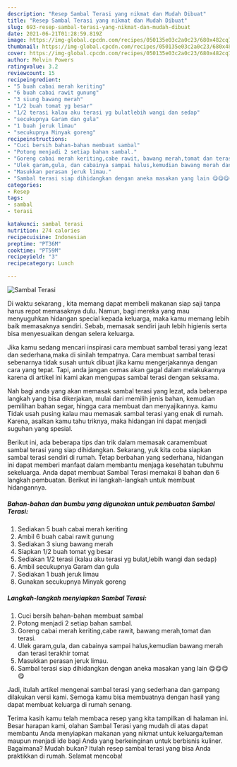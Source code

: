 ```yaml
---
description: "Resep Sambal Terasi yang nikmat dan Mudah Dibuat"
title: "Resep Sambal Terasi yang nikmat dan Mudah Dibuat"
slug: 693-resep-sambal-terasi-yang-nikmat-dan-mudah-dibuat
date: 2021-06-21T01:28:59.819Z
image: https://img-global.cpcdn.com/recipes/050135e03c2a0c23/680x482cq70/sambal-terasi-foto-resep-utama.jpg
thumbnail: https://img-global.cpcdn.com/recipes/050135e03c2a0c23/680x482cq70/sambal-terasi-foto-resep-utama.jpg
cover: https://img-global.cpcdn.com/recipes/050135e03c2a0c23/680x482cq70/sambal-terasi-foto-resep-utama.jpg
author: Melvin Powers
ratingvalue: 3.2
reviewcount: 15
recipeingredient:
- "5 buah cabai merah keriting"
- "6 buah cabai rawit gunung"
- "3 siung bawang merah"
- "1/2 buah tomat yg besar"
- "1/2 terasi kalau aku terasi yg bulatlebih wangi dan sedap"
- "secukupnya Garam dan gula"
- "1 buah jeruk limau"
- "secukupnya Minyak goreng"
recipeinstructions:
- "Cuci bersih bahan-bahan membuat sambal"
- "Potong menjadi 2 setiap bahan sambal."
- "Goreng cabai merah keriting,cabe rawit, bawang merah,tomat dan terasi."
- "Ulek garam,gula, dan cabainya sampai halus,kemudian bawang merah dan terasi terakhir tomat"
- "Masukkan perasan jeruk limau."
- "Sambal terasi siap dihidangkan dengan aneka masakan yang lain 😋😋😋😋"
categories:
- Resep
tags:
- sambal
- terasi

katakunci: sambal terasi 
nutrition: 274 calories
recipecuisine: Indonesian
preptime: "PT36M"
cooktime: "PT59M"
recipeyield: "3"
recipecategory: Lunch

---
```



![Sambal Terasi](https://img-global.cpcdn.com/recipes/050135e03c2a0c23/680x482cq70/sambal-terasi-foto-resep-utama.jpg)

Di waktu  sekarang , kita memang dapat membeli makanan siap saji tanpa harus repot memasaknya dulu. Namun, bagi mereka yang mau menyuguhkan hidangan special kepada keluarga, maka kamu memang lebih baik memasaknya sendiri. Sebab, memasak sendiri jauh lebih higienis serta bisa menyesuaikan dengan selera keluarga.

Jika kamu sedang mencari inspirasi cara membuat sambal terasi yang lezat dan sederhana,maka di sinilah tempatnya. Cara membuat sambal terasi  sebenarnya tidak susah untuk dibuat jika kamu mengerjakannya dengan cara yang tepat. Tapi, anda jangan cemas akan gagal dalam melakukannya 
karena di artikel ini kami akan mengupas sambal terasi dengan seksama.  



Nah bagi anda yang akan memasak sambal terasi yang lezat, ada beberapa langkah yang bisa dikerjakan, mulai dari memilih jenis bahan, kemudian pemilihan bahan segar, hingga cara membuat dan menyajikannya. kamu Tidak usah pusing kalau mau memasak sambal terasi yang enak di rumah. Karena, asalkan kamu  tahu triknya, maka hidangan ini dapat menjadi suguhan yang spesial.

Berikut ini, ada beberapa tips dan trik dalam memasak caramembuat sambal terasi yang siap dihidangkan. Sekarang, yuk kita coba siapkan sambal terasi sendiri di rumah. Tetap berbahan yang sederhana, hidangan ini dapat memberi manfaat dalam membantu menjaga kesehatan tubuhmu sekeluarga. Anda dapat membuat Sambal Terasi memakai 8 bahan dan 6 langkah pembuatan. Berikut ini langkah-langkah untuk membuat hidangannya.

<!--inarticleads1-->

##### Bahan-bahan dan bumbu yang digunakan untuk pembuatan Sambal Terasi:

1. Sediakan 5 buah cabai merah keriting
1. Ambil 6 buah cabai rawit gunung
1. Sediakan 3 siung bawang merah
1. Siapkan 1/2 buah tomat yg besar
1. Sediakan 1/2 terasi (kalau aku terasi yg bulat,lebih wangi dan sedap)
1. Ambil secukupnya Garam dan gula
1. Sediakan 1 buah jeruk limau
1. Gunakan secukupnya Minyak goreng




<!--inarticleads2-->

##### Langkah-langkah menyiapkan Sambal Terasi:

1. Cuci bersih bahan-bahan membuat sambal
1. Potong menjadi 2 setiap bahan sambal.
1. Goreng cabai merah keriting,cabe rawit, bawang merah,tomat dan terasi.
1. Ulek garam,gula, dan cabainya sampai halus,kemudian bawang merah dan terasi terakhir tomat
1. Masukkan perasan jeruk limau.
1. Sambal terasi siap dihidangkan dengan aneka masakan yang lain 😋😋😋😋




Jadi, itulah artikel mengenai  sambal terasi  yang sederhana dan gampang dilakukan versi kami. Semoga kamu bisa membuatnya dengan hasil yang dapat membuat keluarga di rumah senang. 

Terima kasih kamu telah membaca resep yang kita tampilkan di halaman ini. Besar harapan kami, olahan  Sambal Terasi yang mudah di atas dapat membantu Anda menyiapkan makanan yang nikmat untuk keluarga/teman maupun menjadi ide bagi Anda yang berkeinginan untuk berbisnis kuliner. Bagaimana? Mudah bukan? Itulah resep sambal terasi yang bisa Anda praktikkan di rumah. Selamat mencoba!

